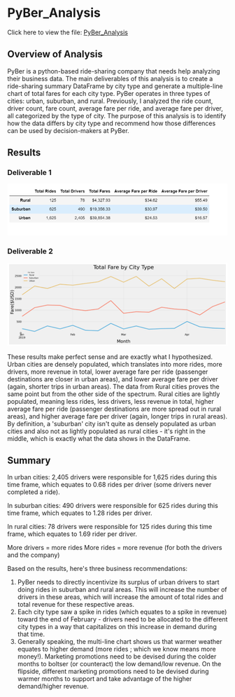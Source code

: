# PyBer_Analysis
Click here to view the file: [PyBer_Analysis](https://github.com/dgeroux/PyBer_Analysis/blob/main/PyBer_Challenge.ipynb)

## Overview of Analysis
PyBer is a python-based ride-sharing company that needs help analyzing their business data. The main deliverables of this analysis is to create a ride-sharing summary DataFrame by city type and generate a multiple-line chart of total fares for each city type. PyBer operates in three types of cities: urban, suburban, and rural. Previously, I analyzed the ride count, driver count, fare count, average fare per ride, and average fare per driver, all categorized by the type of city. The purpose of this analysis is to identify how the data differs by city type and recommend how those differences can be used by decision-makers at PyBer.

## Results
### Deliverable 1
![deliverable_one](https://github.com/dgeroux/PyBer_Analysis/blob/main/deliverable_one.png)
### Deliverable 2
![deliverable_two](https://github.com/dgeroux/PyBer_Analysis/blob/main/deliverable_two.png)

These results make perfect sense and are exactly what I hypothesized. Urban cities are densely populated, which translates into more rides, more drivers, more revenue in total, lower average fare per ride (passenger destinations are closer in urban areas), and lower average fare per driver (again, shorter trips in urban areas). The data from Rural cities proves the same point but from the other side of the spectrum. Rural cities are lightly populated, meaning less rides, less drivers, less revenue in total, higher average fare per ride (passenger destinations are more spread out in rural areas), and higher average fare per driver (again, longer trips in rural areas). By definition, a 'suburban' city isn't quite as densely populated as urban cities and also not as lightly populated as rural cities - it's right in the middle, which is exactly what the data shows in the DataFrame.

## Summary
In urban cities: 2,405 drivers were responsible for 1,625 rides during this time frame, which equates to 0.68 rides per driver (some drivers never completed a ride).<br/>

In suburban cities: 490 drivers were responsible for 625 rides during this time frame, which equates to 1.28 rides per driver.<br/>

In rural cities: 78 drivers were responsible for 125 rides during this time frame, which equates to 1.69 rider per driver.

More drivers = more rides 
More rides = more revenue (for both the drivers and the company)

Based on the results, here's three business recommendations:
1. PyBer needs to directly incentivize its surplus of urban drivers to start doing rides in suburban and rural areas. This will increase the number of drivers in these areas, which will increase the amount of total rides and total revenue for these respective areas. 
2. Each city type saw a spike in rides (which equates to a spike in revenue) toward the end of February - drivers need to be allocated to the different city types in a way that capitalizes on this increase in demand during that time. 
3. Generally speaking, the multi-line chart shows us that warmer weather equates to higher demand (more rides ; which we know means more money!). Marketing promotions need to be devised during the colder months to boltser (or counteract) the low demand/low revenue. On the flipside, different marketing promotions need to be devised during warmer months to support and take advantage of the higher demand/higher revenue. 

